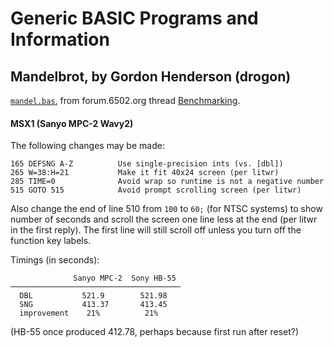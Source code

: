 Generic BASIC Programs and Information
======================================


Mandelbrot, by Gordon Henderson (drogon)
----------------------------------------

[`mandel.bas`](./mandel.bas.txt), from forum.6502.org thread
[Benchmarking][f65 bench].

#### MSX1 (Sanyo MPC-2 Wavy2)

The following changes may be made:

    165 DEFSNG A-Z          Use single-precision ints (vs. [dbl])
    265 W=38:H=21           Make it fit 40x24 screen (per litwr)
    285 TIME=0              Avoid wrap so runtime is not a negative number
    515 GOTO 515            Avoid prompt scrolling screen (per litwr)

Also change the end of line 510 from `100` to `60;` (for NTSC systems) to
show number of seconds and scroll the screen one line less at the end (per
litwr in the first reply). The first line will still scroll off unless you
turn off the function key labels.

Timings (in seconds):

                  Sanyo MPC-2  Sony HB-55
    ──────────────────────────────────────
      DBL           521.9        521.98
      SNG           413.37       413.45
      improvement    21%          21%

(HB-55 once produced 412.78, perhaps because first run after reset?)



<!-------------------------------------------------------------------->
[f65 bench]: http://forum.6502.org/viewtopic.php?f=1&t=6323
